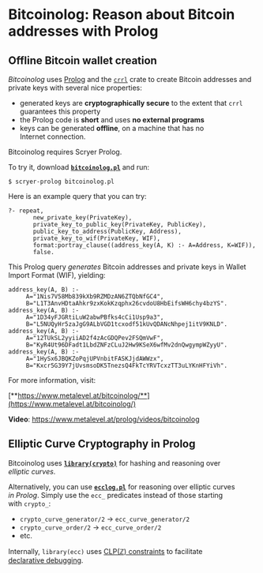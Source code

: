 # Bitcoinolog: Reason about Bitcoin addresses with Prolog

## Offline Bitcoin wallet creation

*Bitcoinolog* uses [Prolog](https://www.metalevel.at/prolog) and the
[`crrl`](https://github.com/pornin/crrl/) crate to create Bitcoin
addresses and private&nbsp;keys with several nice properties:

  - generated keys are **cryptographically&nbsp;secure** to the extent that
    `crrl` guarantees this property
  - the Prolog code is **short** and uses **no external programs**
  - keys can be generated **offline**, on a machine that has no
    Internet&nbsp;connection.

Bitcoinolog requires Scryer Prolog.

To try it, download [**`bitcoinolog.pl`**](bitcoinolog.pl)
and&nbsp;run:

    $ scryer-prolog bitcoinolog.pl

Here is an example query that you can try:

    ?- repeat,
           new_private_key(PrivateKey),
           private_key_to_public_key(PrivateKey, PublicKey),
           public_key_to_address(PublicKey, Address),
           private_key_to_wif(PrivateKey, WIF),
           format:portray_clause((address_key(A, K) :- A=Address, K=WIF)),
           false.

This Prolog query *generates* Bitcoin addresses and private&nbsp;keys
in Wallet Import Format&nbsp;(WIF), yielding:

    address_key(A, B) :-
         A="1Nis7V58Mb839kXb9RZMDzAN6ZTQbNfGC4",
         B="L1T3AnvHDtaAhkr9zxKokKzqphx26cvdoU8HbEifsWH6chy4bzYS".
    address_key(A, B) :-
         A="1D34yFJGRtiLuW2abwPBfks4cCi1Usp9a3",
         B="L5NUQyHr5zaJgG9ALbVGD1tcxodf51kUvQDANcNhpej1itV9KNLD".
    address_key(A, B) :-
         A="12TUkSL2yyiiAD2f4zAcGDQPev2FSQmVwF",
         B="KyR4Ut96DFadt1LbdZNFzCLuJ2Hw9KSeX6wfMv2dnQwgympWZyyU".
    address_key(A, B) :-
         A="1HySx6JBQKZoPqjUPVnbitFASKJjdAWWzx",
         B="Kxcr5G39Y7jUvsmsoDK5TnezsQ4FkTcYRVTcxzTT3uLYKnHFYiVh".

For more information, visit:

[**https://www.metalevel.at/bitcoinolog/**](https://www.metalevel.at/bitcoinolog/)

**Video**: https://www.metalevel.at/prolog/videos/bitcoinolog

## Elliptic Curve Cryptography in Prolog

Bitcoinolog uses
[**`library(crypto)`**](https://github.com/mthom/scryer-prolog/blob/master/src/lib/crypto.pl)
for hashing and reasoning over *elliptic&nbsp;curves*.

Alternatively, you can use [**`ecclog.pl`**](ecclog.pl) for reasoning
over elliptic&nbsp;curves *in&nbsp;Prolog*. Simply use the `ecc_`
predicates instead of those starting with&nbsp;`crypto_`:

  - `crypto_curve_generator/2` &rightarrow; `ecc_curve_generator/2`
  - `crypto_curve_order/2` &rightarrow; `ecc_curve_order/2`
  - etc.

Internally, `library(ecc)` uses
[CLP(ℤ)&nbsp;constraints](https://www.metalevel.at/prolog/clpz)
to&nbsp;facilitate
[declarative&nbsp;debugging](https://www.metalevel.at/prolog/debugging).


